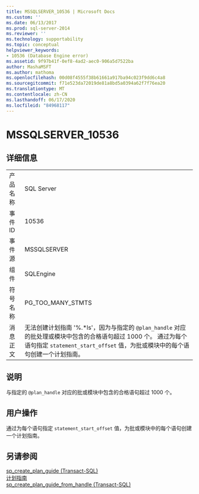 ```yaml
---
title: MSSQLSERVER_10536 | Microsoft Docs
ms.custom: ''
ms.date: 06/13/2017
ms.prod: sql-server-2014
ms.reviewer: ''
ms.technology: supportability
ms.topic: conceptual
helpviewer_keywords:
- 10536 (Database Engine error)
ms.assetid: 9f97b41f-0ef8-4ad2-aec0-906a5d7522ba
author: MashaMSFT
ms.author: mathoma
ms.openlocfilehash: 00d08f4555f38b61661a917ba94c023f9dd6c4a8
ms.sourcegitcommit: f71e523da72019de81a8bd5a0394a62f7f76ea20
ms.translationtype: MT
ms.contentlocale: zh-CN
ms.lasthandoff: 06/17/2020
ms.locfileid: "84968117"
---
```

# <a name="mssqlserver_10536"></a>MSSQLSERVER_10536
    
## <a name="details"></a>详细信息  
  
|||  
|-|-|  
|产品名称|SQL Server|  
|事件 ID|10536|  
|事件源|MSSQLSERVER|  
|组件|SQLEngine|  
|符号名称|PG_TOO_MANY_STMTS|  
|消息正文|无法创建计划指南 '%.\*ls'，因为与指定的 `@plan_handle` 对应的批处理或模块中包含的合格语句超过 1000 个。 通过为每个语句指定 `statement_start_offset` 值，为批或模块中的每个语句创建一个计划指南。|  
  
## <a name="explanation"></a>说明  
 与指定的 `@plan_handle` 对应的批或模块中包含的合格语句超过 1000 个。  
  
## <a name="user-action"></a>用户操作  
 通过为每个语句指定 `statement_start_offset` 值，为批或模块中的每个语句创建一个计划指南。  
  
## <a name="see-also"></a>另请参阅  
 [sp_create_plan_guide (Transact-SQL)](/sql/relational-databases/system-stored-procedures/sp-create-plan-guide-transact-sql)   
 [计划指南](../performance/plan-guides.md)   
 [sp_create_plan_guide_from_handle (Transact-SQL)](/sql/relational-databases/system-stored-procedures/sp-create-plan-guide-from-handle-transact-sql)  
  
  
